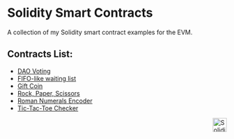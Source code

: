 # Solidity Smart Contracts

A collection of my Solidity smart contract examples for the EVM.

## Contracts List:

-   [DAO Voting](./contracts/dao-voting/)
-   [FIFO-like waiting list](./contracts/fifo-waiting-list/)
-   [Gift Coin](./contracts/gift-coin/)
-   [Rock, Paper, Scissors](./contracts/rock-paper-scissors/)
-   [Roman Numerals Encoder](./contracts/integer-to-roman/)
-   [Tic-Tac-Toe Checker](./contracts/tic-tac-toe/)

<picture>
    <img src="https://www.svgrepo.com/show/374088/solidity.svg" width="32px" align="right" alt="Solidity Logo">
</picture>
